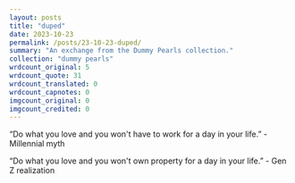 ```yaml
---
layout: posts
title: "duped"
date: 2023-10-23
permalink: /posts/23-10-23-duped/
summary: "An exchange from the Dummy Pearls collection."
collection: "dummy pearls"
wrdcount_original: 5
wrdcount_quote: 31
wrdcount_translated: 0
wrdcount_capnotes: 0
imgcount_original: 0
imgcount_credited: 0
---
```

<span class="text-body-quote">“Do what you love and you won't have to work for a day in your life.”</span> - Millennial myth

<span class="text-body-quote">“Do what you love and you won't own property for a day in your life.”</span> - Gen Z realization
